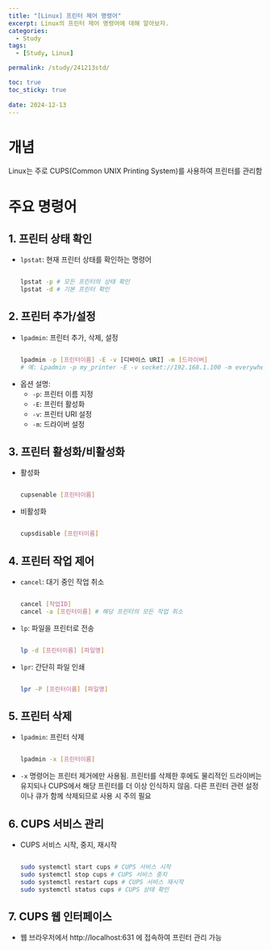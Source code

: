 ```yaml
---
title: "[Linux] 프린터 제어 명령어"
excerpt: Linux의 프린터 제어 명령어에 대해 알아보자.
categories:
  - Study
tags:
  - [Study, Linux]

permalink: /study/241213std/

toc: true
toc_sticky: true
 
date: 2024-12-13
---
```

# 개념
Linux는 주로 CUPS(Common UNIX Printing System)를 사용하여 프린터를 관리함

# 주요 명령어
## 1. 프린터 상태 확인
- `lpstat`: 현재 프린터 상태를 확인하는 명령어
  ```bash
  
  lpstat -p # 모든 프린터의 상태 확인
  lpstat -d # 기본 프린터 확인
  
  ```

## 2. 프린터 추가/설정

- `lpadmin`: 프린터 추가, 삭제, 설정
  ```bash
  
  lpadmin -p [프린터이름] -E -v [디바이스 URI] -m [드라이버]
  # 예: Lpadmin -p my_printer -E -v socket://192.168.1.100 -m everywhere
  
  ```
- 옵션 설명:
  - `-p`: 프린터 이름 지정
  - `-E`: 프린터 활성화
  - `-v`: 프린터 URI 설정
  - `-m`: 드라이버 설정
    
## 3. 프린터 활성화/비활성화

- 활성화
  
  ```bash
  
  cupsenable [프린터이름]
  
  ```
  
- 비활성화
  ```bash
  
  cupsdisable [프린터이름]
  
  ```

## 4. 프린터 작업 제어

- `cancel`: 대기 중인 작업 취소
  ```bash
  
  cancel [작업ID]
  cancel -a [프린터이름] # 해당 프린터의 모든 작업 취소
  
  ```
- `lp`: 파일을 프린터로 전송
  ```bash

  lp -d [프린터이름] [파일명]

  ```
- `lpr`: 간단히 파일 인쇄
  ```bash

  lpr -P [프린터이름] [파일명]
  
  ```

## 5. 프린터 삭제

- `lpadmin`: 프린터 삭제
  ```bash
  
  lpadmin -x [프린터이름]
  
  ```
- `-x` 명령어는 프린터 제거에만 사용됨. 프린터를 삭제한 후에도 물리적인 드라이버는 유지되나 CUPS에서 해당 프린터를 더 이상 인식하지 않음.
  다른 프린터 관련 설정이나 큐가 함께 삭제되므로 사용 시 주의 필요

## 6. CUPS 서비스 관리

- CUPS 서비스 시작, 중지, 재시작
  
  ```bash
  
  sudo systemctl start cups # CUPS 서비스 시작
  sudo systemctl stop cups # CUPS 서비스 중지
  sudo systemctl restart cups # CUPS 서비스 재시작
  sudo systemctl status cups # CUPS 상태 확인
  
  ```

## 7. CUPS 웹 인터페이스

- 웹 브라우저에서 http://localhost:631 에 접속하여 프린터 관리 가능
